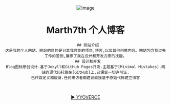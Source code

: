 

<div align='center'>

![image](https://github.com/Sumalene/March7thBlog/assets/124686994/04842755-988d-4857-aa7b-307a3eb9f7d6)

  <h1>Marth7th 个人博客</h1>
  
```
  ## 网站介绍
这是我的个人网站。网站的目的是分享我可能的项目,博客,以及其他创意内容。网站包含我过去工作的范例,展示了我在设计和开发方面的技能。
  ## 设计和开发
Blog图标原创设计.基于Jekyll和GitHub Pages开发.主题基于[Minimal Mistakes].网站的源代码托管在[GitHub]上.已保留一切许可证.
已作自定义和瘦身.任何来访者都建议直接基于原始代码建立博客
```
<br>
  
  [▶ YYOVERCE ](https://sumalene.github.io/March7thBlog/)
  
</div>


